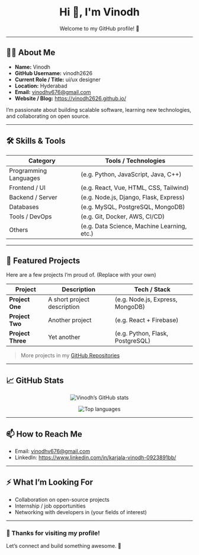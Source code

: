 <!-- PROFILE README for GitHub profile -->

<!-- Add a header or greeting -->
<h1 align="center">Hi 👋, I'm Vinodh</h1>
<p align="center">Welcome to my GitHub profile! 🌟</p>

---

## 🧑‍💻 About Me

- **Name:** Vinodh  
- **GitHub Username:** vinodh2626  
- **Current Role / Title:** ui/ux designer
- **Location:** Hyderabad 
- **Email:** vinodhv676@gmail.com  
- **Website / Blog:** https://vinodh2626.github.io/    

I’m passionate about building scalable software, learning new technologies, and collaborating on open source.  

---

## 🛠 Skills & Tools

| Category | Tools / Technologies |
|---|---|
| Programming Languages | (e.g. Python, JavaScript, Java, C++) |
| Frontend / UI | (e.g. React, Vue, HTML, CSS, Tailwind) |
| Backend / Server | (e.g. Node.js, Django, Flask, Express) |
| Databases | (e.g. MySQL, PostgreSQL, MongoDB) |
| Tools / DevOps | (e.g. Git, Docker, AWS, CI/CD) |
| Others | (e.g. Data Science, Machine Learning, etc.) |

---

## 📂 Featured Projects

Here are a few projects I’m proud of. (Replace with your own)

| Project | Description | Tech / Stack |
|---|---|---|
| **Project One** | A short project description | (e.g. Node.js, Express, MongoDB) |
| **Project Two** | Another project | (e.g. React + Firebase) |
| **Project Three** | Yet another | (e.g. Python, Flask, PostgreSQL) |

> More projects in my [GitHub Repositories](https://github.com/vinodh2626?tab=repositories)

---

## 📈 GitHub Stats

<p align="center">
  <img src="https://github-readme-stats.vercel.app/api?username=vinodh2626&show_icons=true&theme=radical" alt="Vinodh’s GitHub stats" />
</p>
<p align="center">
  <img src="https://github-readme-stats.vercel.app/api/top-langs/?username=vinodh2626&layout=compact&theme=radical" alt="Top languages" />
</p>

---

## 📫 How to Reach Me

- Email: vinodhv676@gmail.com
- LinkedIn: https://www.linkedin.com/in/karjala-vinodh-0923891bb/ 

---

## ⚡️ What I’m Looking For

- Collaboration on open-source projects  
- Internship / job opportunities  
- Networking with developers in (your fields of interest)  

---

### 🙏 Thanks for visiting my profile!

Let’s connect and build something awesome. 🚀  
